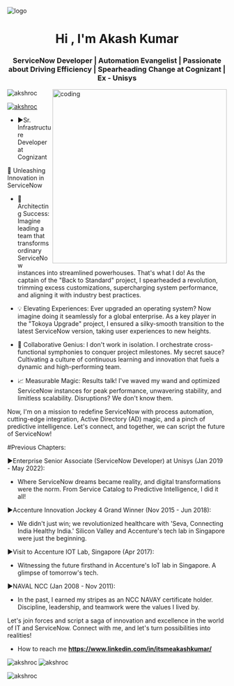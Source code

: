 ![logo](https://github.com/akshroc/akshroc/blob/main/Earth%20hour%20Banner%20Landscape.png)
<h1 align="center">Hi , I'm Akash Kumar</h1>
<h3 align="center">ServiceNow Developer | Automation Evangelist | Passionate about Driving Efficiency | Spearheading Change at Cognizant | Ex - Unisys</h3>
<img align="right" alt="coding" width="400" src="https://user-images.githubusercontent.com/74038190/225813708-98b745f2-7d22-48cf-9150-083f1b00d6c9.gif">

<p align="left">
  <img src="https://komarev.com/ghpvc/?username=akshroc&label=Profile%20views&color=0e75b6&style=flat" alt="akshroc" />
</p>

<p align="left">
  <a href="https://github.com/ryo-ma/github-profile-trophy"><img src="https://github-profile-trophy.vercel.app/?username=akshroc" alt="akshroc" /></a>
</p>

- ►Sr. Infrastructure Developer at Cognizant

🌟 Unleashing Innovation in ServiceNow

- 🚀 Architecting Success: Imagine leading a team that transforms ordinary ServiceNow instances into streamlined powerhouses. That's what I do! As the captain of the "Back to Standard" project, I spearheaded a revolution, trimming excess customizations, supercharging system performance, and aligning it with industry best practices.

- 💡 Elevating Experiences: Ever upgraded an operating system? Now imagine doing it seamlessly for a global enterprise. As a key player in the "Tokoya Upgrade" project, I ensured a silky-smooth transition to the latest ServiceNow version, taking user experiences to new heights.

- 🤝 Collaborative Genius: I don't work in isolation. I orchestrate cross-functional symphonies to conquer project milestones. My secret sauce? Cultivating a culture of continuous learning and innovation that fuels a dynamic and high-performing team.

- 📈 Measurable Magic: Results talk! I've waved my wand and optimized ServiceNow instances for peak performance, unwavering stability, and limitless scalability. Disruptions? We don't know them.

Now, I'm on a mission to redefine ServiceNow with process automation, cutting-edge integration, Active Directory (AD) magic, and a pinch of predictive intelligence. Let's connect, and together, we can script the future of ServiceNow!

#Previous Chapters:

►Enterprise Senior Associate (ServiceNow Developer) at Unisys (Jan 2019 - May 2022):
 - Where ServiceNow dreams became reality, and digital transformations were the norm. From Service Catalog to Predictive Intelligence, I did it all!

►Accenture Innovation Jockey 4 Grand Winner (Nov 2015 - Jun 2018):
 - We didn't just win; we revolutionized healthcare with 'Seva, Connecting India Healthy India.' Silicon Valley and Accenture's tech lab in Singapore were just the beginning.

►Visit to Accenture IOT Lab, Singapore (Apr 2017):
 - Witnessing the future firsthand in Accenture's IoT lab in Singapore. A glimpse of tomorrow's tech.

►NAVAL NCC (Jan 2008 - Nov 2011):
 - In the past, I earned my stripes as an NCC NAVAY certificate holder. Discipline, leadership, and teamwork were the values I lived by.

Let's join forces and script a saga of innovation and excellence in the world of IT and ServiceNow. Connect with me, and let's turn possibilities into realities!

-  How to reach me **https://www.linkedin.com/in/itsmeakashkumar/**







<p><img align="left" src="https://github-readme-stats.vercel.app/api/top-langs?username=akshroc&show_icons=true&locale=en&layout=compact" alt="akshroc" /></p>

<p><img align="center" src="https://github-readme-stats.vercel.app/api?username=akshroc&show_icons=true&locale=en" alt="akshroc" /></p>

<p><img align="center" src="https://github-readme-streak-stats.herokuapp.com/?user=akshroc&" alt="akshroc" /></p>
